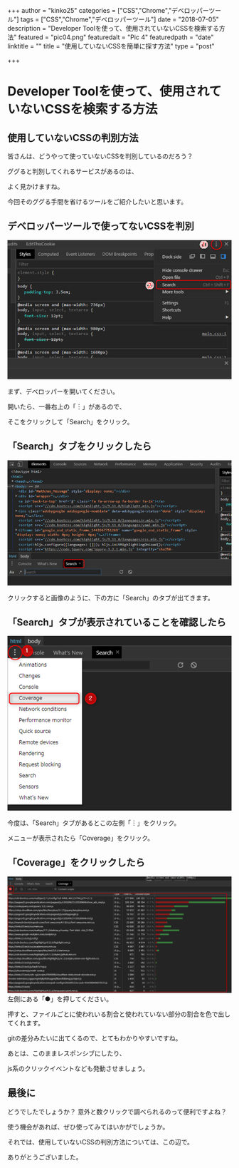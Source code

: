 +++
author = "kinko25"
categories = ["CSS","Chrome","デベロッパーツール"]
tags = ["CSS","Chrome","デベロッパーツール"]
date = "2018-07-05"
description = "Developer Toolを使って、使用されていないCSSを検索する方法"
featured = "pic04.png"
featuredalt = "Pic 4"
featuredpath = "date"
linktitle = ""
title = "使用していないCSSを簡単に探す方法"
type = "post"

+++

# Developer Toolを使って、使用されていないCSSを検索する方法
## 使用していないCSSの判別方法
皆さんは、どうやって使っていないCSSを判別しているのだろう？

ググると判別してくれるサービスがあるのは、

よく見かけますね。


今回そのググる手間を省けるツールをご紹介したいと思います。

## デベロッパーツールで使ってないCSSを判別
![CSS_image](/img/2018/07/2018070501.png)


まず、デベロッパーを開いてください。

開いたら、一番右上の「︙」があるので、

そこをクリックして「Search」をクリック。

## 「Search」タブをクリックしたら

![CSS_image](/img/2018/07/2018070502.png)


クリックすると画像のように、下の方に「Search」のタブが出てきます。


## 「Search」タブが表示されていることを確認したら

![CSS_image](/img/2018/07/2018070503.png)

今度は、「Search」タブがあるとこの左側「︙」をクリック。

メニューが表示されたら「Coverage」をクリック。


## 「Coverage」をクリックしたら

![CSS_image](/img/2018/07/2018070504.png)
左側にある「●」を押してください。

押すと、ファイルごとに使われいる割合と使われていない部分の割合を色で出してくれます。

gitの差分みたいに出てくるので、とてもわかりやすいですね。

あとは、このままレスポンシブにしたり、

js系のクリックイベントなども発動させましょう。


## 最後に
どうでしたでしょうか？
意外と数クリックで調べられるのって便利ですよね？

使う機会があれば、ぜひ使ってみてはいかがでしょうか。

それでは、使用していないCSSの判別方法については、この辺で。

ありがとうございました。